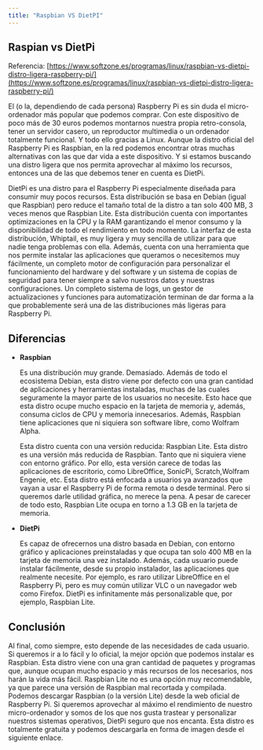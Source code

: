 ```yaml
---
title: "Raspbian VS DietPI"
---
```


## Raspian vs DietPi

Referencia: [https://www.softzone.es/programas/linux/raspbian-vs-dietpi-distro-ligera-raspberry-pi/](https://www.softzone.es/programas/linux/raspbian-vs-dietpi-distro-ligera-raspberry-pi/)

El (o la, dependiendo de cada persona) Raspberry Pi es sin duda el micro-ordenador más popular que podemos comprar. Con este dispositivo de poco más de 30 euros podemos montarnos nuestra propia retro-consola, tener un servidor casero, un reproductor multimedia o un ordenador totalmente funcional. Y todo ello gracias a Linux. Aunque la distro oficial del Raspberry Pi es Raspbian, en la red podemos encontrar otras muchas alternativas con las que dar vida a este dispositivo. Y si estamos buscando una distro ligera que nos permita aprovechar al máximo los recursos, entonces una de las que debemos tener en cuenta es DietPi.

DietPi es una distro para el Raspberry Pi especialmente diseñada para consumir muy pocos recursos. Esta distribución se basa en Debian (igual que Raspbian) pero reduce el tamaño total de la distro a tan solo 400 MB, 3 veces menos que Raspbian Lite. Esta distribución cuenta con importantes optimizaciones en la CPU y la RAM garantizando el menor consumo y la disponibilidad de todo el rendimiento en todo momento.
La interfaz de esta distribución, Whiptail, es muy ligera y muy sencilla de utilizar para que nadie tenga problemas con ella. Además, cuenta con una herramienta que nos permite instalar las aplicaciones que queramos o necesitemos muy fácilmente, un completo motor de configuración para personalizar el funcionamiento del hardware y del software y un sistema de copias de seguridad para tener siempre a salvo nuestros datos y nuestras configuraciones.
Un completo sistema de logs, un gestor de actualizaciones y funciones para automatización terminan de dar forma a la que probablemente será una de las distribuciones más ligeras para Raspberry Pi.

## Diferencias

- **Raspbian**

  Es una distribución muy grande. Demasiado. Además de todo el ecosistema Debian, esta distro viene por defecto con una gran cantidad de aplicaciones y herramientas instaladas, muchas de las cuales seguramente la mayor parte de los usuarios no necesite. Esto hace que esta distro ocupe mucho espacio en la tarjeta de memoria y, además, consuma ciclos de CPU y memoria innecesarios. Además, Raspbian tiene aplicaciones que ni siquiera son software libre, como Wolfram Alpha.

  Esta distro cuenta con una versión reducida: Raspbian Lite. Esta distro es una versión más reducida de Raspbian. Tanto que ni siquiera viene con entorno gráfico. Por ello, esta versión carece de todas las aplicaciones de escritorio, como LibreOffice, SonicPi, Scratch,Wolfram Engenie, etc. Esta distro está enfocada a usuarios ya avanzados que vayan a usar el Raspberry Pi de forma remota o desde terminal. Pero si queremos darle utilidad gráfica, no merece la pena.
  A pesar de carecer de todo esto, Raspbian Lite ocupa en torno a 1.3 GB en la tarjeta de memoria.

- **DietPi**

  Es capaz de ofrecernos una distro basada en Debian, con entorno gráfico y aplicaciones preinstaladas y que ocupa tan solo 400 MB en la tarjeta de memoria una vez instalado. Además, cada usuario puede instalar fácilmente, desde su propio instalador, las aplicaciones que realmente necesite. Por ejemplo, es raro utilizar LibreOffice en el Raspberry Pi, pero es muy común utilizar VLC o un navegador web como Firefox. DietPi es infinitamente más personalizable que, por ejemplo, Raspbian Lite.

## Conclusión

Al final, como siempre, esto depende de las necesidades de cada usuario. Si queremos ir a lo fácil y lo oficial, la mejor opción que podemos instalar es Raspbian. Esta distro viene con una gran cantidad de paquetes y programas que, aunque ocupan mucho espacio y más recursos de los necesarios, nos harán la vida más fácil. Raspbian Lite no es una opción muy recomendable, ya que parece una versión de Raspbian mal recortada y compilada. Podemos descargar Raspbian (o la versión Lite) desde la web oficial de Raspberry Pi.
Si queremos aprovechar al máximo el rendimiento de nuestro micro-ordenador y somos de los que nos gusta trastear y personalizar nuestros sistemas operativos, DietPi seguro que nos encanta. Esta distro es totalmente gratuita y podemos descargarla en forma de imagen desde el siguiente enlace.
